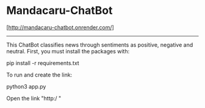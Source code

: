 # Mandacaru-ChatBot

[http://mandacaru-chatbot.onrender.com/]

------------------------------------------------------------------------------------
This ChatBot classifies news through sentiments as positive, negative and neutral.
First, you must install the packages with:

pip install -r requirements.txt

To run and create the link: 

python3 app.py

Open the link "http:/ "
